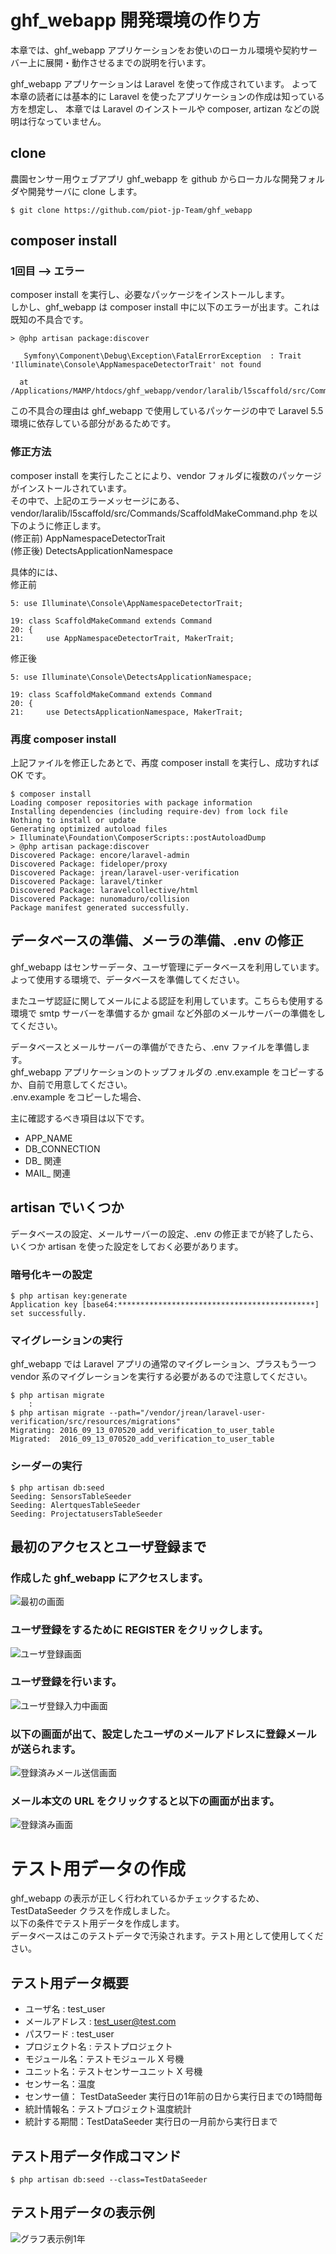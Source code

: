 # ghf_webapp 開発環境の作り方

本章では、ghf_webapp アプリケーションをお使いのローカル環境や契約サーバー上に展開・動作させるまでの説明を行います。

ghf_webapp アプリケーションは Laravel を使って作成されています。
よって本章の読者には基本的に Laravel を使ったアプリケーションの作成は知っている方を想定し、
本章では Laravel のインストールや composer, artizan などの説明は行なっていません。


## clone
農園センサー用ウェブアプリ ghf_webapp を github からローカルな開発フォルダや開発サーバに clone します。

	$ git clone https://github.com/piot-jp-Team/ghf_webapp

## composer install
### 1回目 --> エラー
composer install を実行し、必要なパッケージをインストールします。  
しかし、ghf_webapp は composer install 中に以下のエラーが出ます。これは既知の不具合です。

```
> @php artisan package:discover

   Symfony\Component\Debug\Exception\FatalErrorException  : Trait 'Illuminate\Console\AppNamespaceDetectorTrait' not found

  at /Applications/MAMP/htdocs/ghf_webapp/vendor/laralib/l5scaffold/src/Commands/ScaffoldMakeCommand.php:21
```

この不具合の理由は ghf_webapp で使用しているパッケージの中で Laravel 5.5 環境に依存している部分があるためです。

### 修正方法
composer install を実行したことにより、vendor フォルダに複数のパッケージがインストールされています。  
その中で、上記のエラーメッセージにある、
	vendor/laralib/l5scaffold/src/Commands/ScaffoldMakeCommand.php
を以下のように修正します。  
(修正前) AppNamespaceDetectorTrait  
(修正後) DetectsApplicationNamespace  

具体的には、  
修正前
```
5: use Illuminate\Console\AppNamespaceDetectorTrait;

19: class ScaffoldMakeCommand extends Command
20: {
21:     use AppNamespaceDetectorTrait, MakerTrait;

```

修正後
```
5: use Illuminate\Console\DetectsApplicationNamespace;

19: class ScaffoldMakeCommand extends Command
20: {
21:     use DetectsApplicationNamespace, MakerTrait;

```

### 再度 composer install 
上記ファイルを修正したあとで、再度 composer install を実行し、成功すれば OK です。

```
$ composer install
Loading composer repositories with package information
Installing dependencies (including require-dev) from lock file
Nothing to install or update
Generating optimized autoload files
> Illuminate\Foundation\ComposerScripts::postAutoloadDump
> @php artisan package:discover
Discovered Package: encore/laravel-admin
Discovered Package: fideloper/proxy
Discovered Package: jrean/laravel-user-verification
Discovered Package: laravel/tinker
Discovered Package: laravelcollective/html
Discovered Package: nunomaduro/collision
Package manifest generated successfully.
```

## データベースの準備、メーラの準備、.env の修正

ghf_webapp はセンサーデータ、ユーザ管理にデータベースを利用しています。  
よって使用する環境で、データベースを準備してください。

またユーザ認証に関してメールによる認証を利用しています。こちらも使用する環境で smtp サーバーを準備するか gmail など外部のメールサーバーの準備をしてください。

データベースとメールサーバーの準備ができたら、.env ファイルを準備します。  
ghf_webapp アプリケーションのトップフォルダの .env.example をコピーするか、自前で用意してください。  
.env.example をコピーした場合、

主に確認するべき項目は以下です。
- APP_NAME
- DB_CONNECTION
- DB_ 関連
- MAIL_ 関連

## artisan でいくつか

データベースの設定、メールサーバーの設定、.env の修正までが終了したら、いくつか artisan を使った設定をしておく必要があります。

### 暗号化キーの設定

```
$ php artisan key:generate
Application key [base64:********************************************] set successfully.
```

### マイグレーションの実行

ghf_webapp では Laravel アプリの通常のマイグレーション、プラスもう一つ vendor 系のマイグレーションを実行する必要があるので注意してください。

```
$ php artisan migrate
    :
$ php artisan migrate --path="/vendor/jrean/laravel-user-verification/src/resources/migrations"
Migrating: 2016_09_13_070520_add_verification_to_user_table
Migrated:  2016_09_13_070520_add_verification_to_user_table
```

### シーダーの実行
```
$ php artisan db:seed
Seeding: SensorsTableSeeder
Seeding: AlertquesTableSeeder
Seeding: ProjectatusersTableSeeder
```

## 最初のアクセスとユーザ登録まで
### 作成した ghf_webapp にアクセスします。

![最初の画面](images/development-environment-setup/ghf-webapp-1st.png)

### ユーザ登録をするために REGISTER をクリックします。

![ユーザ登録画面](images/development-environment-setup/ghf-webapp-2nd.png)

### ユーザ登録を行います。

![ユーザ登録入力中画面](images/development-environment-setup/ghf-webapp-3rd.png)

### 以下の画面が出て、設定したユーザのメールアドレスに登録メールが送られます。

![登録済みメール送信画面](images/development-environment-setup/ghf-webapp-4th.png)

### メール本文の URL をクリックすると以下の画面が出ます。

![登録済み画面](images/development-environment-setup/ghf-webapp-5th.png)


# テスト用データの作成

ghf_webapp の表示が正しく行われているかチェックするため、TestDataSeeder クラスを作成しました。  
以下の条件でテスト用データを作成します。  
データベースはこのテストデータで汚染されます。テスト用として使用してください。

## テスト用データ概要

- ユーザ名 : test_user
- メールアドレス : test_user@test.com
- パスワード : test_user
- プロジェクト名 : テストプロジェクト
- モジュール名：テストモジュール X 号機
- ユニット名：テストセンサーユニット X 号機
- センサー名：温度
- センサー値： TestDataSeeder 実行日の1年前の日から実行日までの1時間毎
- 統計情報名：テストプロジェクト温度統計
- 統計する期間：TestDataSeeder 実行日の一月前から実行日まで

## テスト用データ作成コマンド

	$ php artisan db:seed --class=TestDataSeeder

## テスト用データの表示例

![グラフ表示例1年](images/development-environment-setup/ghf-webapp-testdata.png)

